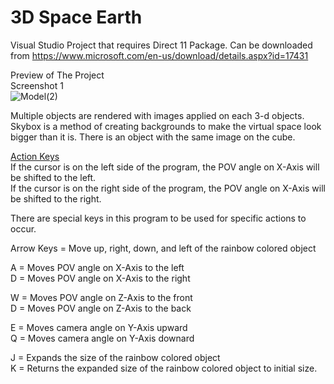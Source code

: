 <h1>3D Space Earth </h1>

Visual Studio Project that requires Direct 11 Package. Can be downloaded from https://www.microsoft.com/en-us/download/details.aspx?id=17431

Preview of The Project</br>
Screenshot 1</br>
![Model(2)](https://user-images.githubusercontent.com/38510468/59982846-2306e700-95cd-11e9-86dc-ac674c8ff825.jpg)

Multiple objects are rendered with images applied on each 3-d objects. </br>
Skybox is a method of creating backgrounds to make the virtual space look bigger than it is. There is an object with the same image on the cube.</br>

<u>Action Keys</u></br>
If the cursor is on the left side of the program, the POV angle on X-Axis will be shifted to the left. </br>
If the cursor is on the right side of the program, the POV angle on X-Axis will be shifted to the right. </br>

There are special keys in this program to be used for specific actions to occur.

Arrow Keys = Move up, right, down, and left of the rainbow colored object

A = Moves POV angle on X-Axis to the left</br>
D = Moves POV angle on X-Axis to the right</br>

W = Moves POV angle on Z-Axis to the front</br>
D = Moves POV angle on Z-Axis to the back</br> 

E = Moves camera angle on Y-Axis upward</br>
Q = Moves camera angle on Y-Axis downard</br>

J = Expands the size of the rainbow colored object</br>
K = Returns the expanded size of the rainbow colored object to initial size.</br>



